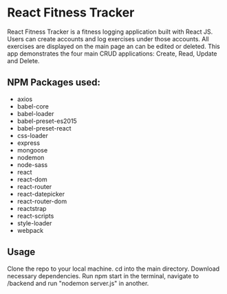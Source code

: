 # React Fitness Tracker

React Fitness Tracker is a fitness logging application built with React JS. Users can create accounts and log exercises under those accounts. All exercises are displayed on the main page an can be edited or deleted. This app demonstrates the four main CRUD applications: Create, Read, Update and Delete.

## NPM Packages used:

- axios
- babel-core
- babel-loader
- babel-preset-es2015
- babel-preset-react
- css-loader
- express
- mongoose
- nodemon
- node-sass
- react
- react-dom
- react-router
- react-datepicker
- react-router-dom
- reactstrap
- react-scripts
- style-loader
- webpack

## Usage

Clone the repo to your local machine.
cd into the main directory.
Download necessary dependencies.
Run npm start in the terminal, navigate to /backend and run "nodemon server.js" in another.
